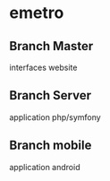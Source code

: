 # emetro
## Branch Master
interfaces website

## Branch Server
application php/symfony

## Branch mobile
application android

